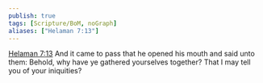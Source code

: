 ```yaml
---
publish: true
tags: [Scripture/BoM, noGraph]
aliases: ["Helaman 7:13"]
---
```

[Helaman 7:13](https://churchofjesuschrist.org/study/scriptures/bofm/hel/7?lang=eng&id=p13#p13) And it came to pass that he opened his mouth and said unto them: Behold, why have ye gathered yourselves together? That I may tell you of your iniquities?
